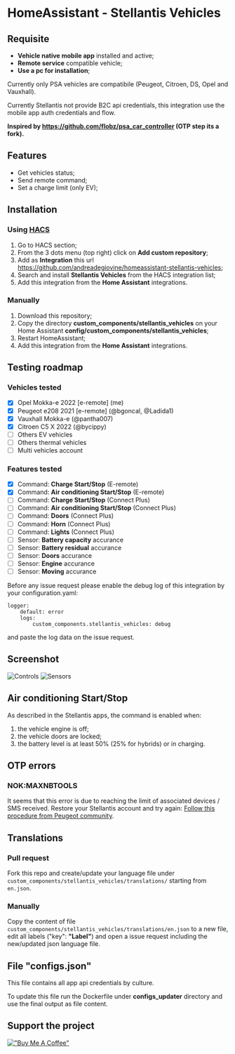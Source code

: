 # HomeAssistant - Stellantis Vehicles
## Requisite
- **Vehicle native mobile app** installed and active;
- **Remote service** compatible vehicle;
- **Use a pc for installation**;

Currently only PSA vehicles are compatibile (Peugeot, Citroen, DS, Opel and Vauxhall).

Currently Stellantis not provide B2C api credentials, this integration use the mobile app auth credentials and flow.

**Inspired by https://github.com/flobz/psa_car_controller (OTP step its a fork).**

## Features
- Get vehicles status;
- Send remote command;
- Set a charge limit (only EV);

## Installation
### Using [HACS](https://hacs.xyz/)
1. Go to HACS section;
2. From the 3 dots menu (top right) click on **Add custom repository**;
3. Add as **Integration** this url https://github.com/andreadegiovine/homeassistant-stellantis-vehicles;
4. Search and install **Stellantis Vehicles** from the HACS integration list;
5. Add this integration from the **Home Assistant** integrations.

### Manually
1. Download this repository;
2. Copy the directory **custom_components/stellantis_vehicles** on your Home Assistant **config/custom_components/stellantis_vehicles**;
3. Restart HomeAssistant;
4. Add this integration from the **Home Assistant** integrations.

## Testing roadmap
### Vehicles tested
- [x] Opel Mokka-e 2022 [e-remote] (me)
- [x] Peugeot e208 2021 [e-remote] (@bgoncal, @Ladida1)
- [x] Vauxhall Mokka-e (@pantha007)
- [x] Citroen C5 X 2022 (@bycippy)
- [ ] Others EV vehicles
- [ ] Others thermal vehicles
- [ ] Multi vehicles account
### Features tested
- [x] Command: **Charge Start/Stop** (E-remote)
- [x] Command: **Air conditioning Start/Stop** (E-remote)
- [ ] Command: **Charge Start/Stop** (Connect Plus)
- [ ] Command: **Air conditioning Start/Stop** (Connect Plus)
- [ ] Command: **Doors** (Connect Plus)
- [ ] Command: **Horn** (Connect Plus)
- [ ] Command: **Lights** (Connect Plus)
- [ ] Sensor: **Battery capacity** accurance
- [ ] Sensor: **Battery residual** accurance
- [ ] Sensor: **Doors** accurance
- [ ] Sensor: **Engine** accurance
- [ ] Sensor: **Moving** accurance

Before any issue request please enable the debug log of this integration by your configuration.yaml:

```
logger:
    default: error
    logs:
        custom_components.stellantis_vehicles: debug
```

and paste the log data on the issue request.

## Screenshot
![Controls](./images/controls.png)
![Sensors](./images/sensors.png)

## Air conditioning Start/Stop
As described in the Stellantis apps, the command is enabled when:
1. the vehicle engine is off;
2. the vehicle doors are locked;
3. the battery level is at least 50% (25% for hybrids) or in charging.

## OTP errors
### NOK:MAXNBTOOLS
It seems that this error is due to reaching the limit of associated devices / SMS received. Restore your Stellantis account and try again:
[Follow this procedure from Peugeot community](https://peugeot.my-customerportal.com/peugeot/s/article/AP-I-have-problems-with-the-pin-safety-code-or-I-want-to-change-it-What-can-I-do?language=en_GB).

## Translations
### Pull request
Fork this repo and create/update your language file under `custom_components/stellantis_vehicles/translations/` starting from `en.json`.
### Manually
Copy the content of file `custom_components/stellantis_vehicles/translations/en.json` to a new file, edit all labels ("key": **"Label"**) and open a issue request including the new/updated json language file.

## File "configs.json"
This file contains all app api credentials by culture.

To update this file run the Dockerfile under **configs_updater** directory and use the final output as file content.

## Support the project
[!["Buy Me A Coffee"](https://www.buymeacoffee.com/assets/img/custom_images/orange_img.png)](https://www.buymeacoffee.com/andreatito)